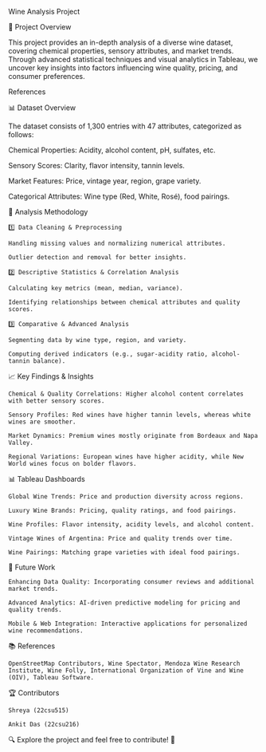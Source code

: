 Wine Analysis Project

📌 Project Overview

This project provides an in-depth analysis of a diverse wine dataset, covering chemical properties, sensory attributes, and market trends. Through advanced statistical techniques and visual analytics in Tableau, we uncover key insights into factors influencing wine quality, pricing, and consumer preferences.

References

📊 Dataset Overview
  
  The dataset consists of 1,300 entries with 47 attributes, categorized as follows:
  
  Chemical Properties: Acidity, alcohol content, pH, sulfates, etc.
  
  Sensory Scores: Clarity, flavor intensity, tannin levels.
  
  Market Features: Price, vintage year, region, grape variety.
  
  Categorical Attributes: Wine type (Red, White, Rosé), food pairings.

🔬 Analysis Methodology

    1️⃣ Data Cleaning & Preprocessing
    
    Handling missing values and normalizing numerical attributes.
    
    Outlier detection and removal for better insights.
    
    2️⃣ Descriptive Statistics & Correlation Analysis
    
    Calculating key metrics (mean, median, variance).
    
    Identifying relationships between chemical attributes and quality scores.
    
    3️⃣ Comparative & Advanced Analysis
    
    Segmenting data by wine type, region, and variety.
    
    Computing derived indicators (e.g., sugar-acidity ratio, alcohol-tannin balance).

📈 Key Findings & Insights

    Chemical & Quality Correlations: Higher alcohol content correlates with better sensory scores.
    
    Sensory Profiles: Red wines have higher tannin levels, whereas white wines are smoother.
    
    Market Dynamics: Premium wines mostly originate from Bordeaux and Napa Valley.
    
    Regional Variations: European wines have higher acidity, while New World wines focus on bolder flavors.

📊 Tableau Dashboards

    Global Wine Trends: Price and production diversity across regions.
    
    Luxury Wine Brands: Pricing, quality ratings, and food pairings.
    
    Wine Profiles: Flavor intensity, acidity levels, and alcohol content.
    
    Vintage Wines of Argentina: Price and quality trends over time.
    
    Wine Pairings: Matching grape varieties with ideal food pairings.

🚀 Future Work

    Enhancing Data Quality: Incorporating consumer reviews and additional market trends.
    
    Advanced Analytics: AI-driven predictive modeling for pricing and quality trends.
    
    Mobile & Web Integration: Interactive applications for personalized wine recommendations.

📚 References

    OpenStreetMap Contributors, Wine Spectator, Mendoza Wine Research Institute, Wine Folly, International Organization of Vine and Wine (OIV), Tableau Software.

🏆 Contributors

    Shreya (22csu515)
    
    Ankit Das (22csu216)

🔍 Explore the project and feel free to contribute! 🍷
